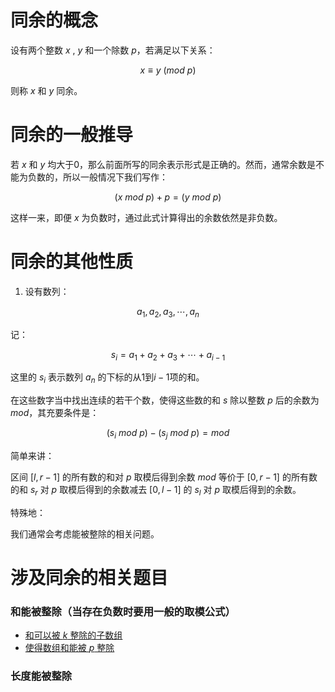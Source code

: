 # 同余的概念

设有两个整数 $x$ , $y$ 和一个除数 $p$，若满足以下关系：

$$
x \equiv y \ (mod \ p)
$$

则称 $x$ 和 $y$ 同余。

# 同余的一般推导

若 $x$ 和 $y$ 均大于0，那么前面所写的同余表示形式是正确的。然而，通常余数是不能为负数的，所以一般情况下我们写作：

$$
(x \ mod \ p) + p = (y \ mod\ p)
$$

这样一来，即便 $x$ 为负数时，通过此式计算得出的余数依然是非负数。

# 同余的其他性质

1. 设有数列：

$$
a_{1}, a_{2}, a_{3}, \cdots, a_{n}
$$

记：

$$
s_{i} = a_{1} + a_{2} + a_{3} + \cdots + a_{i - 1}
$$

这里的 $s_{i}$ 表示数列 $a_{n}$ 的下标的从1到$i - 1$项的和。

在这些数字当中找出连续的若干个数，使得这些数的和 $s$ 除以整数 $p$ 后的余数为 $mod$，其充要条件是：

$$
(s_{i} \ mod \ p) - (s_{j} \ mod \ p) = mod
$$

简单来讲：

区间 $\left[l,r - 1\right]$ 的所有数的和对 $p$ 取模后得到余数 $mod$ 等价于 $\left[0,r - 1\right]$ 的所有数的和 $s_{r}$ 对 $p$ 取模后得到的余数减去 $\left[0,l - 1\right]$ 的 $s_{l}$ 对 $p$ 取模后得到的余数。

特殊地：

我们通常会考虑能被整除的相关问题。

# 涉及同余的相关题目

### 和能被整除（当存在负数时要用一般的取模公式）
- [和可以被 $k$ 整除的子数组](https://leetcode.cn/problems/subarray-sums-divisible-by-k/description/)
- [使得数组和能被 $p$ 整除](https://leetcode.cn/problems/make-sum-divisible-by-p/description/)

### 长度能被整除 